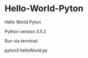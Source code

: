 # Hello-World-Pyton
Hello World Pyton

Python version 3.5.2

Run via terminal:

pyton3 helloWorld.py
